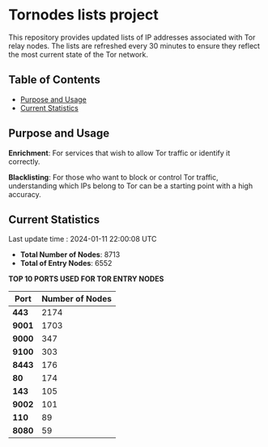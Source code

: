 # Tornodes lists project

This repository provides updated lists of IP addresses associated with Tor relay nodes. The lists are refreshed every 30 minutes to ensure they reflect the most current state of the Tor network.

## Table of Contents

- [Purpose and Usage](#purpose-and-usage)
- [Current Statistics](#current-statistics)


## Purpose and Usage

**Enrichment**: For services that wish to allow Tor traffic or identify it correctly.

**Blacklisting**: For those who want to block or control Tor traffic, understanding which IPs belong to Tor can be a starting point with a high accuracy.

## Current Statistics

Last update time : 2024-01-11 22:00:08 UTC

- **Total Number of Nodes**: 8713
- **Total of Entry Nodes**: 6552

**TOP 10 PORTS USED FOR TOR ENTRY NODES**

| **Port** | **Number of Nodes** |
|------|-----------------|
| **443**   | 2174  |
| **9001**   | 1703  |
| **9000**   | 347  |
| **9100**   | 303  |
| **8443**   | 176  |
| **80**   | 174  |
| **143**   | 105  |
| **9002**   | 101  |
| **110**   | 89  |
| **8080**   | 59  |


